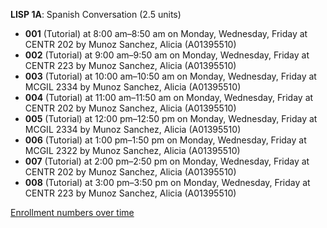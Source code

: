 **LISP 1A**: Spanish Conversation (2.5 units)

- **001** (Tutorial) at 8:00 am–8:50 am on Monday, Wednesday, Friday at CENTR 202 by Munoz Sanchez, Alicia (A01395510)
- **002** (Tutorial) at 9:00 am–9:50 am on Monday, Wednesday, Friday at CENTR 223 by Munoz Sanchez, Alicia (A01395510)
- **003** (Tutorial) at 10:00 am–10:50 am on Monday, Wednesday, Friday at MCGIL 2334 by Munoz Sanchez, Alicia (A01395510)
- **004** (Tutorial) at 11:00 am–11:50 am on Monday, Wednesday, Friday at CENTR 202 by Munoz Sanchez, Alicia (A01395510)
- **005** (Tutorial) at 12:00 pm–12:50 pm on Monday, Wednesday, Friday at MCGIL 2334 by Munoz Sanchez, Alicia (A01395510)
- **006** (Tutorial) at 1:00 pm–1:50 pm on Monday, Wednesday, Friday at MCGIL 2322 by Munoz Sanchez, Alicia (A01395510)
- **007** (Tutorial) at 2:00 pm–2:50 pm on Monday, Wednesday, Friday at CENTR 202 by Munoz Sanchez, Alicia (A01395510)
- **008** (Tutorial) at 3:00 pm–3:50 pm on Monday, Wednesday, Friday at CENTR 223 by Munoz Sanchez, Alicia (A01395510)

[Enrollment numbers over time](./LISP1A.tsv)
